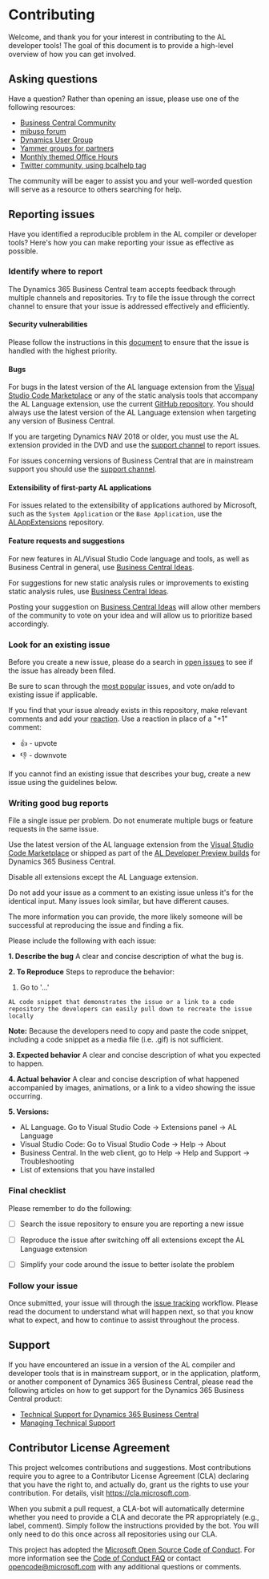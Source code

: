 # Contributing

Welcome, and thank you for your interest in contributing to the AL developer tools! The goal of this document is to provide a high-level overview of how you can get involved.

## Asking questions

Have a question? Rather than opening an issue, please use one of the following resources:

- [Business Central Community](https://community.dynamics.com/business/f/758)  
- [mibuso forum](https://forum.mibuso.com/categories/nav-three-tier)  
- [Dynamics User Group](https://dynamicsuser.net/nav/f/developers)
- [Yammer groups for partners](https://aka.ms/BCYammer)
- [Monthly themed Office Hours](https://aka.ms/BCOfficehours)
- [Twitter community, using bcalhelp tag](https://twitter.com/hashtag/bcalhelp)
  
The community will be eager to assist you and your well-worded question will serve as a resource to others searching for help.

## Reporting issues

Have you identified a reproducible problem in the AL compiler or developer tools? Here's how you can make reporting your issue as effective as possible.

### Identify where to report

The Dynamics 365 Business Central team accepts feedback through multiple channels and repositories. Try to file the issue through the correct channel to ensure that your issue is addressed effectively and efficiently.

#### **Security vulnerabilities**
Please follow the instructions in this [document](SECURITY.MD) to ensure that the issue is handled with the highest priority.

#### **Bugs**
For bugs in the latest version of the AL language extension from the [Visual Studio Code Marketplace](https://marketplace.visualstudio.com/items?itemName=ms-dynamics-smb.al) or any of the static analysis tools that accompany the AL Language extension, use the current [GitHub repository](https://github.com/microsoft/al). You should always use the latest version of the AL Language extension when targeting any version of Business Central. 

If you are targeting Dynamics NAV 2018 or older, you must use the AL extension provided in the DVD and use the [support channel](#support) to report issues.

For issues concerning versions of Business Central that are in mainstream support you should use the [support channel](#support).

#### **Extensibility of first-party AL applications**
For issues related to the extensibility of applications authored by Microsoft, such as the `System Application` or the `Base Application`, use the [ALAppExtensions](https://github.com/Microsoft/ALAppExtensions) repository.

#### **Feature requests and suggestions**
For new features in AL/Visual Studio Code language and tools, as well as Business Central in general, use [Business Central Ideas](https://aka.ms/bcideas). 

For suggestions for new static analysis rules or improvements to existing static analysis rules, use [Business Central Ideas](https://aka.ms/bcideas).

Posting your suggestion on [Business Central Ideas](https://aka.ms/bcideas) will allow other members of the community to vote on your idea and will allow us to prioritize based accordingly.

### Look for an existing issue

Before you create a new issue, please do a search in [open issues](https://github.com/microsoft/AL/issues) to see if the issue has already been filed.

Be sure to scan through the [most popular](https://github.com/microsoft/AL/issues?q=is%3Aopen+is%3Aissue+sort%3Areactions-%2B1-desc+) issues, and vote on/add to existing issue if applicable.

If you find that your issue already exists in this repository, make relevant comments and add your [reaction](https://github.com/blog/2119-add-reactions-to-pull-requests-issues-and-comments). Use a reaction in place of a "+1" comment:

- 👍 - upvote
- 👎 - downvote

If you cannot find an existing issue that describes your bug, create a new issue using the guidelines below.

### Writing good bug reports

File a single issue per problem. Do not enumerate multiple bugs or feature requests in the same issue.

Use the latest version of the AL language extension from the [Visual Studio Code Marketplace](https://marketplace.visualstudio.com/items?itemName=ms-dynamics-smb.al) or shipped as part of the [AL Developer Preview builds](README.md#al-developer-preview-builds) for Dynamics 365 Business Central.

Disable all extensions except the AL Language extension.

Do not add your issue as a comment to an existing issue unless it's for the identical input. Many issues look similar, but have different causes.

The more information you can provide, the more likely someone will be successful at reproducing the issue and finding a fix.

Please include the following with each issue:

**1. Describe the bug**
A clear and concise description of what the bug is. 

**2. To Reproduce**
Steps to reproduce the behavior:

1. Go to '...'

``` AL code snippet that demonstrates the issue or a link to a code repository the developers can easily pull down to recreate the issue locally ```

**Note:** Because the developers need to copy and paste the code snippet, including a code snippet as a media file (i.e. .gif) is not sufficient.

**3. Expected behavior**
A clear and concise description of what you expected to happen.

**4. Actual behavior**
A clear and concise description of what happened accompanied by images, animations, or a link to a video showing the issue occurring.

**5. Versions:**

- AL Language. Go to Visual Studio Code → Extensions panel → AL Language 
- Visual Studio Code: Go to Visual Studio Code → Help → About
- Business Central. In the web client, go to Help → Help and Support → Troubleshooting
- List of extensions that you have installed

### Final checklist

Please remember to do the following:

* [ ] Search the issue repository to ensure you are reporting a new issue

* [ ] Reproduce the issue after switching off all extensions except the AL Language extension

* [ ] Simplify your code around the issue to better isolate the problem

### Follow your issue

Once submitted, your issue will through the [issue tracking](https://github.com/microsoft/AL/wiki/Issue-Tracking) workflow. Please read the document to understand what will happen next, so that you know what to expect, and how to continue to assist throughout the process.

## Support

If you have encountered an issue in a version of the AL compiler and developer tools that is in mainstream support, or in the application, platform, or another component of Dynamics 365 Business Central, please read the following articles on how to get support for the Dynamics 365 Business Central product:

- [Technical Support for Dynamics 365 Business Central](https://docs.microsoft.com/en-us/dynamics365/business-central/dev-itpro/technical-support)
- [Managing Technical Support](https://docs.microsoft.com/en-us/dynamics365/business-central/dev-itpro/administration/manage-technical-support)

## Contributor License Agreement

This project welcomes contributions and suggestions. Most contributions require you to
agree to a Contributor License Agreement (CLA) declaring that you have the right to,
and actually do, grant us the rights to use your contribution. For details, visit
<https://cla.microsoft.com>.

When you submit a pull request, a CLA-bot will automatically determine whether you need
to provide a CLA and decorate the PR appropriately (e.g., label, comment). Simply follow the
instructions provided by the bot. You will only need to do this once across all repositories using our CLA.

This project has adopted the [Microsoft Open Source Code of Conduct](https://opensource.microsoft.com/codeofconduct/).
For more information see the [Code of Conduct FAQ](https://opensource.microsoft.com/codeofconduct/faq/)
or contact [opencode@microsoft.com](mailto:opencode@microsoft.com) with any additional questions or comments.
